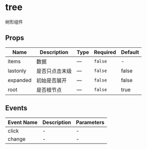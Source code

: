 # tree

树形组件

## Props

<!-- @vuese:tree:props:start -->
|Name|Description|Type|Required|Default|
|---|---|---|---|---|
|items|数据|—|`false`|-|
|lastonly|是否只点击末级|—|`false`|false|
|expanded|初始是否展开|—|`false`|false|
|root|是否根节点|—|`false`|true|

<!-- @vuese:tree:props:end -->


## Events

<!-- @vuese:tree:events:start -->
|Event Name|Description|Parameters|
|---|---|---|
|click|-|-|
|change|-|-|

<!-- @vuese:tree:events:end -->


